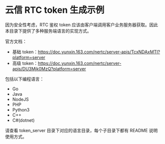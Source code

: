 # 云信 RTC token 生成示例 

因为安全性考虑，RTC 鉴权 token 应该由客户端调用客户业务服务器获取。因此本目录下提供了多种服务端语言的实现方式。

官方文档：
* 基础 token：https://doc.yunxin.163.com/nertc/server-apis/TcxNDAxMTI?platform=server
* 高级 token：https://doc.yunxin.163.com/nertc/server-apis/DU3Mjk0MzQ?platform=server


包括以下编程语言：

- Go
- Java
- NodeJS
- PHP
- Python3
- C++
- C#(dotnet)

请查看 token_server 目录下对应的语言目录，每个子目录下都有 README 说明使用方式。
